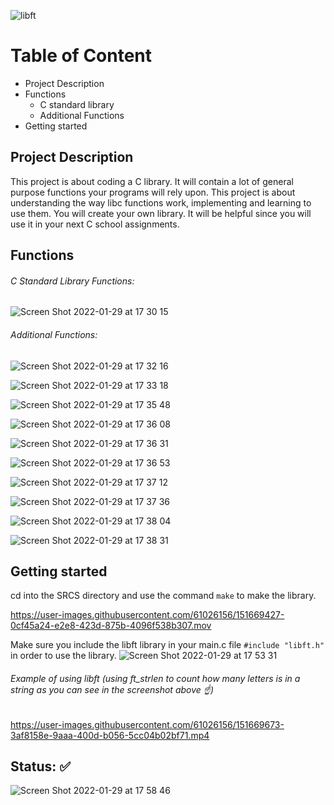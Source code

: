 ![libft](https://user-images.githubusercontent.com/61026156/151668351-4c5e30cc-debf-4ddd-8055-f13ada35ad95.gif)
# Table of Content
- Project Description
- Functions
  - C standard library
  - Additional Functions
- Getting started

## Project Description
This project is about coding a C library.
It will contain a lot of general purpose functions your programs will rely upon.
This project is about understanding the way libc functions work, implementing and learning to use them. You will create your own library. It will be helpful since you will use it in your next C school assignments.
## Functions
###### C Standard Library Functions:
![Screen Shot 2022-01-29 at 17 30 15](https://user-images.githubusercontent.com/61026156/151668918-64ac3765-b46c-46ad-ae86-59344107a596.png)
###### Additional Functions:

![Screen Shot 2022-01-29 at 17 32 16](https://user-images.githubusercontent.com/61026156/151668988-dcabd78a-6eea-43b2-8368-cc83df6912f9.png)

![Screen Shot 2022-01-29 at 17 33 18](https://user-images.githubusercontent.com/61026156/151669035-23f753ff-bb55-4cf0-8ab4-2c6724a92d8a.png)

![Screen Shot 2022-01-29 at 17 35 48](https://user-images.githubusercontent.com/61026156/151669109-23de7bd7-91e8-443f-b31e-8e7435d4fb2d.png)

![Screen Shot 2022-01-29 at 17 36 08](https://user-images.githubusercontent.com/61026156/151669130-0eab1c9d-7ebd-4f5a-b25c-68df838b18ab.png)

![Screen Shot 2022-01-29 at 17 36 31](https://user-images.githubusercontent.com/61026156/151669140-37d211d4-4283-4ba5-a7d8-a024d44f616d.png)

![Screen Shot 2022-01-29 at 17 36 53](https://user-images.githubusercontent.com/61026156/151669157-7dc2550f-65a2-47d4-a42f-bcd0acc9954a.png)

![Screen Shot 2022-01-29 at 17 37 12](https://user-images.githubusercontent.com/61026156/151669171-ac20e264-a2a4-4c20-bd96-30deec53b373.png)

![Screen Shot 2022-01-29 at 17 37 36](https://user-images.githubusercontent.com/61026156/151669190-b529b73c-3ddf-48bf-9030-263870ea4e0c.png)

![Screen Shot 2022-01-29 at 17 38 04](https://user-images.githubusercontent.com/61026156/151669208-29aedf8a-6c9d-464b-b4e7-f3f22842404b.png)

![Screen Shot 2022-01-29 at 17 38 31](https://user-images.githubusercontent.com/61026156/151669225-7ff18da0-0c27-42fb-9cd9-81286440e687.png)

## Getting started
cd into the SRCS directory and use the command `make` to make the library.

https://user-images.githubusercontent.com/61026156/151669427-0cf45a24-e2e8-423d-875b-4096f538b307.mov

Make sure you include the libft library in your main.c file `#include "libft.h"` in order to use the library.
![Screen Shot 2022-01-29 at 17 53 31](https://user-images.githubusercontent.com/61026156/151669708-d8495e87-317e-4192-adb9-b7d343465212.png)

###### Example of using libft (using ft_strlen to count how many letters is in a string as you can see in the screenshot above :point_up:)
https://user-images.githubusercontent.com/61026156/151669673-3af8158e-9aaa-400d-b056-5cc04b02bf71.mp4

## Status: :white_check_mark:
![Screen Shot 2022-01-29 at 17 58 46](https://user-images.githubusercontent.com/61026156/151669903-837e86dd-6223-48be-b71a-f23511456bc4.png)
